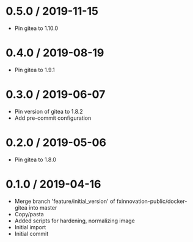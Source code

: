 
0.5.0 / 2019-11-15
==================

  * Pin gitea to 1.10.0

0.4.0 / 2019-08-19
==================

  * Pin gitea to 1.9.1

0.3.0 / 2019-06-07
==================

  * Pin version of gitea to 1.8.2
  * Add pre-commit configuration

0.2.0 / 2019-05-06
==================

  * Pin gitea to 1.8.0

0.1.0 / 2019-04-16
==================

  * Merge branch 'feature/initial_version' of fxinnovation-public/docker-gitea into master
  * Copy/pasta
  * Added scripts for hardening, normalizing image
  * Initial import
  * Initial commit
